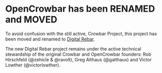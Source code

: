# OpenCrowbar has been RENAMED and MOVED

To avoid confusion with the still active, Crowbar Project, this project has been moved and renamed to [Digital Rebar](http://github.com/digitalrebar).

The new Digital Rebar project remains under the active technical stewardship of the original Crowbar and OpenCrowbar founders: Rob Hirschfeld (@zehicle & @ravolt), Greg Althaus (@galthaus) and Victor Lowther (@victorlowther).